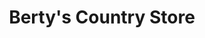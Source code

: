 ---
title: "Berty's Country Store"
url: /harvey-station/bertys-country-store/
shop: Lebensmittel
---